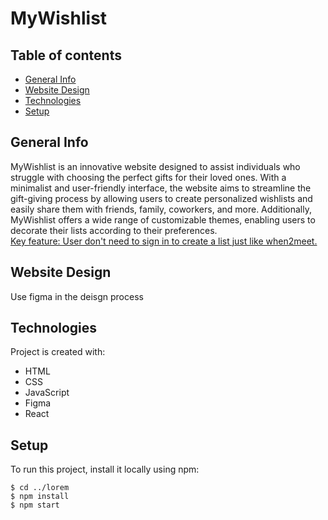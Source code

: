 # MyWishlist
## Table of contents
* [General Info](#general-info)
* [Website Design](#website-design)
* [Technologies](#technologies)
* [Setup](#setup)

## General Info
MyWishlist is an innovative website designed to assist individuals who struggle with choosing the perfect gifts for their loved ones. With a minimalist and user-friendly interface, the website aims to streamline the gift-giving process by allowing users to create personalized wishlists and easily share them with friends, family, coworkers, and more. Additionally, MyWishlist offers a wide range of customizable themes, enabling users to decorate their lists according to their preferences.
<br>
<ins>Key feature: User don't need to sign in to create a list just like when2meet.</ins>
	
## Website Design
Use figma in the deisgn process

## Technologies
Project is created with:
* HTML
* CSS
* JavaScript
* Figma
* React
	
## Setup
To run this project, install it locally using npm:

```
$ cd ../lorem
$ npm install
$ npm start
```
